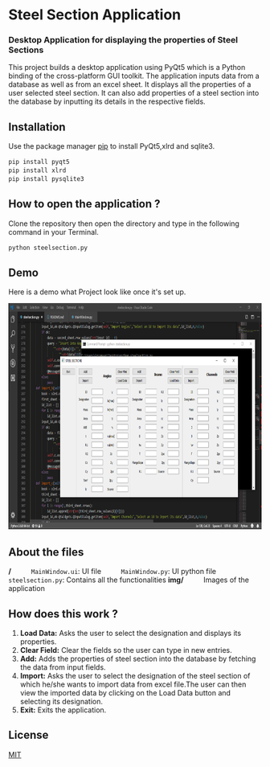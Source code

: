 # Steel Section Application
### Desktop Application for displaying the properties of Steel Sections

This project builds a desktop application using PyQt5 which is a Python binding of the cross-platform GUI toolkit. The application inputs data from a database as well as from an excel sheet. It displays all the properties of a user selected steel section. It can also add properties of a steel section into the database by inputting its details in the respective fields.

## Installation

Use the package manager [pip](https://pip.pypa.io/en/stable/) to install PyQt5,xlrd and sqlite3.

```bash
pip install pyqt5
pip install xlrd
pip install pysqlite3 
```

## How to open the application ?
Clone the repository then open the directory and type in the following command in your Terminal.

```bash
python steelsection.py
```

## Demo
Here is a demo what Project look like once it's set up.

<p align="left" markdown="1">
  <img src="img/application.png" width="700" height="450" alt="Fyne Hello Dark Theme" />
</p>

## About the files 

**/**
  &emsp; &emsp; `MainWindow.ui`: UI file
  &emsp; &emsp; `MainWindow.py`: UI python file 
  &emsp; &emsp; `steelsection.py`: Contains all the functionalities 
**img/**
  &emsp; &emsp;  Images of the application

## How does this work ? 

1. **Load Data:** Asks the user to select the designation and displays its properties.
2. **Clear Field:** Clear the fields so the user can type in new entries.
3. **Add:** Adds the properties of steel section into the database by fetching the data from input fields.
4. **Import:** Asks the user to select the designation of the steel section of which he/she wants to import data from excel file.The user can                  then view the imported data by clicking on the Load Data button and selecting its designation.
5. **Exit:** Exits the application.

## License
[MIT](https://choosealicense.com/licenses/mit/)
